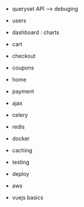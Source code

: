 

- queryset API --> debuging
- users
- dashboard : charts
- cart
- checkout
- coupons
- home

- payment
- ajax
- celery
- redis
- docker
- caching
- testing
- deploy
- aws
- vuejs basics
